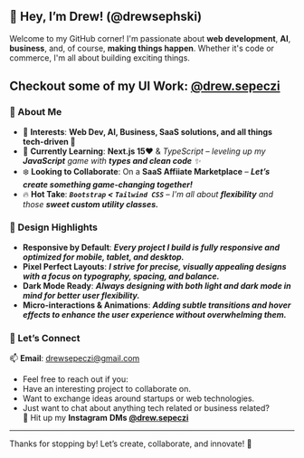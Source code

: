 ## 👋 Hey, I’m Drew! (@drewsephski)
Welcome to my GitHub corner! I'm passionate about **web development**, **AI**, **business**, and, of course, **making things happen**. Whether it's code or commerce, I'm all about building exciting things.
## Checkout some of my UI Work: [@drew.sepeczi](https://codepen.io/drewsephski/pen/bGXMGKV)

### 🌟 About Me
- 👀 **Interests**: **Web Dev, AI, Business, SaaS solutions, and all things tech-driven 🚀**
- 🌱 **Currently Learning**: ****Next.js 15♥**** & *TypeScript – leveling up my **JavaScript** game with **types and clean code** ✨*
- ❄️ **Looking to Collaborate**: On a **SaaS Affiiate Marketplace** – ***Let’s create something game-changing together!***
- 🔥 **Hot Take**: ***`Bootstrap` < `Tailwind CSS`*** – *I'm all about **flexibility** and those **sweet custom utility classes.***

### 🎨 Design Highlights
- **Responsive by Default**: ***Every project I build is fully responsive and optimized for mobile, tablet, and desktop.***
- **Pixel Perfect Layouts**: ***I strive for precise, visually appealing designs with a focus on typography, spacing, and balance.***
- **Dark Mode Ready**: ***Always designing with both light and dark mode in mind for better user flexibility.***
- **Micro-interactions & Animations**: ***Adding subtle transitions and hover effects to enhance the user experience without overwhelming them.***

### 🤝 Let’s Connect
📫 **Email**: drewsepeczi@gmail.com
- Feel free to reach out if you:
- Have an interesting project to collaborate on.
- Want to exchange ideas around startups or web technologies.
- Just want to chat about anything tech related or business related?  
📸 Hit up my **Instagram**  **DMs [@drew.sepeczi](https://www.instagram.com/drew.sepeczi/)**


---

Thanks for stopping by! Let’s create, collaborate, and innovate! 🚀
